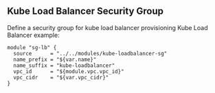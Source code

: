 ## Kube Load Balancer Security Group

Define a security group for kube load balancer
provisioning Kube Load Balancer example:
```
module "sg-lb" {
  source      = "../../modules/kube-loadbalancer-sg"
  name_prefix = "${var.name}"
  name_suffix = "kube-loadbalancer"
  vpc_id      = "${module.vpc.vpc_id}"
  vpc_cidr    = "${var.vpc_cidr}"
}
```
